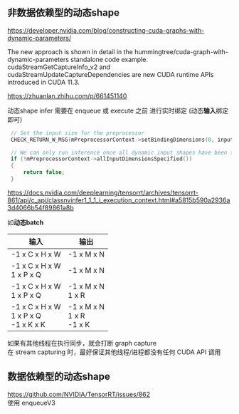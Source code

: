 ## 非数据依赖型的动态shape   

https://developer.nvidia.com/blog/constructing-cuda-graphs-with-dynamic-parameters/   

The new approach is shown in detail in the hummingtree/cuda-graph-with-dynamic-parameters standalone code example. cudaStreamGetCaptureInfo_v2 and cudaStreamUpdateCaptureDependencies are new CUDA runtime APIs introduced in CUDA 11.3.


https://zhuanlan.zhihu.com/p/661451140


动态shape infer 需要在 enqueue 或 execute 之前 进行实时绑定 (动态**输入**绑定即可)      
```cpp
 // Set the input size for the preprocessor
 CHECK_RETURN_W_MSG(mPreprocessorContext->setBindingDimensions(0, inputDims), false, "Invalid binding dimensions.");

 // We can only run inference once all dynamic input shapes have been specified.
 if (!mPreprocessorContext->allInputDimensionsSpecified())
 {
     return false;
 }
```

https://docs.nvidia.com/deeplearning/tensorrt/archives/tensorrt-861/api/c_api/classnvinfer1_1_1_i_execution_context.html#a5815b590a2936a3d4066b54f89861a8b  

如**动态batch**        

|输入      |输出|  
|-------- | ------|     
|-1 x C x H x W     | -1 x M x N  |       
|-1 x C x H x W <br> 1 x P x Q  | -1 x M x N  |      
|-1 x C x H x W <br> 1 x P x Q  | -1 x M x N <br> 1 x R |   
|-1 x C x H x W <br> 1 x P x Q <br> -1 x K x K| -1 x M x N <br> 1 x R  <br>  -1 x K|   
 
如果有其他线程在执行同步，就会打断 graph capture    
 在 stream capturing 时，最好保证其他线程/进程都没有任何 CUDA API 调用      


 ## 数据依赖型的动态shape     
 https://github.com/NVIDIA/TensorRT/issues/862    
 使用  enqueueV3   
 
